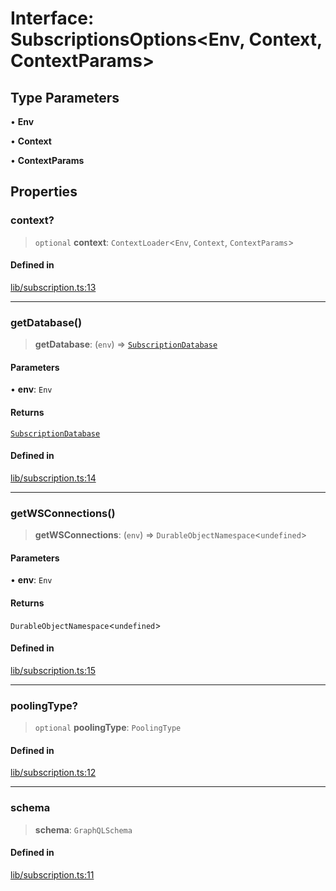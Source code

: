 # Interface: SubscriptionsOptions\<Env, Context, ContextParams\>

## Type Parameters

• **Env**

• **Context**

• **ContextParams**

## Properties

### context?

> `optional` **context**: `ContextLoader`\<`Env`, `Context`, `ContextParams`\>

#### Defined in

[lib/subscription.ts:13](https://github.com/andreisergiu98/baeta/blob/e352a1ec749c5b23df693f5f8373ac0b75347349/packages/subscriptions-cloudflare/lib/subscription.ts#L13)

***

### getDatabase()

> **getDatabase**: (`env`) => [`SubscriptionDatabase`](../classes/SubscriptionDatabase.md)

#### Parameters

• **env**: `Env`

#### Returns

[`SubscriptionDatabase`](../classes/SubscriptionDatabase.md)

#### Defined in

[lib/subscription.ts:14](https://github.com/andreisergiu98/baeta/blob/e352a1ec749c5b23df693f5f8373ac0b75347349/packages/subscriptions-cloudflare/lib/subscription.ts#L14)

***

### getWSConnections()

> **getWSConnections**: (`env`) => `DurableObjectNamespace`\<`undefined`\>

#### Parameters

• **env**: `Env`

#### Returns

`DurableObjectNamespace`\<`undefined`\>

#### Defined in

[lib/subscription.ts:15](https://github.com/andreisergiu98/baeta/blob/e352a1ec749c5b23df693f5f8373ac0b75347349/packages/subscriptions-cloudflare/lib/subscription.ts#L15)

***

### poolingType?

> `optional` **poolingType**: `PoolingType`

#### Defined in

[lib/subscription.ts:12](https://github.com/andreisergiu98/baeta/blob/e352a1ec749c5b23df693f5f8373ac0b75347349/packages/subscriptions-cloudflare/lib/subscription.ts#L12)

***

### schema

> **schema**: `GraphQLSchema`

#### Defined in

[lib/subscription.ts:11](https://github.com/andreisergiu98/baeta/blob/e352a1ec749c5b23df693f5f8373ac0b75347349/packages/subscriptions-cloudflare/lib/subscription.ts#L11)
